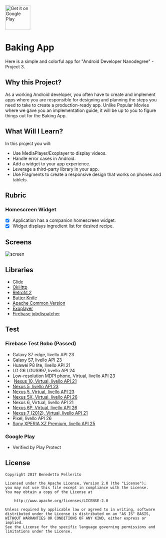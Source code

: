
<a style="margin-bottom: 0;" 
	href='https://play.google.com/store/apps/details?id=it.instantapps.bakingapp'>
	<img alt='Get it on Google Play' 
	src='https://play.google.com/intl/en_us/badges/images/generic/en_badge_web_generic.png' height="80px"/>
</a>


# Baking App

Here is a simple and colorful app for "Android Developer Nanodegree" -Project 3.

## Why this Project?
As a working Android developer, you often have to create and implement apps where you are responsible for designing and planning the steps you need to take to create a production-ready app. Unlike Popular Movies where we gave you an implementation guide, it will be up to you to figure things out for the Baking App.

## What Will I Learn?
In this project you will:
* Use MediaPlayer/Exoplayer to display videos.
* Handle error cases in Android.
* Add a widget to your app experience.
* Leverage a third-party library in your app.
* Use Fragments to create a responsive design that works on phones and tablets.

## Rubric
<!--
### General App Usage
- [x] App should display recipes from provided network resource.
- [x] App should allow navigation between individual recipes and recipe steps.
- [x] App uses RecyclerView and can handle recipe steps that include videos or images.
- [x] App conforms to common standards found in the Android Nanodegree General Project Guidelines.
-->
<!--
### Components and Libraries
- [x] Application uses Master Detail Flow to display recipe steps and navigation between them.
- [x] Application uses Exoplayer to display videos.
- [x] Application properly initializes and releases video assets when appropriate.
- [x] Application should properly retrieve media assets from the provided network links. It should properly handle network requests.
- [x] Application makes use of Espresso to test aspects of the UI.
- [x] Application sensibly utilizes a third-party library to enhance the app's features. That could be helper library to interface with Content Providers if you choose to store the recipes, a UI binding library to avoid writing findViewById a bunch of times, or something similar.
-->
### Homescreen Widget
- [x] Application has a companion homescreen widget.
- [x] Widget displays ingredient list for desired recipe.

## Screens

![screen](https://github.com/benepell/BakingAppProject3/blob/master/images/poster.png)

## Libraries

* [Glide](https://github.com/bumptech/glide)
* [OkHttp](https://github.com/square/okhttp)
* [Retrofit 2](https://square.github.io/retrofit/)
* [Butter Knife](https://jakewharton.github.io/butterknife/)
* [Apache Common Version](http://commons.apache.org/)
* [Exoplayer](https://github.com/google/ExoPlayer/)
* [Firebase jobdispatcher ](https://github.com/firebase/firebase-jobdispatcher-android/)

## Test 

### Firebase Test Robo (Passed)

* Galaxy S7 edge, livello API 23
* Galaxy S7, livello API 23
* Huawei P8 lite, livello API 21
* LG G6 LGUS997, livello API 24
* Low-resolution MDPI phone, Virtual, livello API 23
*  [Nexus 10, Virtual, livello API 21](https://storage.googleapis.com/test-lab-7mbff5754t2f0-nqu2bv2ntmrs8/web-build_2017-11-02T17%3A19%3A03.091Z_28lo/Nexus10-21-en_US-portrait/video.mp4)
* [Nexus 5, livello API 23](https://storage.googleapis.com/test-lab-7mbff5754t2f0-nqu2bv2ntmrs8/web-build_2017-11-03T14%3A00%3A20.010Z_5j5y/hammerhead-23-en_US-portrait/video.mp4)
* [Nexus 5, Virtual, livello API 23](https://storage.googleapis.com/test-lab-7mbff5754t2f0-nqu2bv2ntmrs8/web-build_2017-11-02T17%3A19%3A03.091Z_28lo/hammerhead-23-en_US-portrait/video.mp4)
* [Nexus 5X, Virtual, livello API 26](https://storage.googleapis.com/test-lab-7mbff5754t2f0-nqu2bv2ntmrs8/web-build_2017-11-02T17%3A19%3A03.091Z_28lo/Nexus5X-26-en_US-portrait/video.mp4)
* Nexus 6, Virtual, livello API 21
* [Nexus 6P, Virtual, livello API 26](https://storage.googleapis.com/test-lab-7mbff5754t2f0-nqu2bv2ntmrs8/web-build_2017-11-02T17%3A19%3A03.091Z_28lo/Nexus6P-26-en_US-portrait/video.mp4)
* [Nexus 7 (2012), Virtual, livello API 21](https://storage.googleapis.com/test-lab-7mbff5754t2f0-nqu2bv2ntmrs8/web-build_2017-11-02T17%3A19%3A03.091Z_28lo/Nexus7-21-en_US-portrait/video.mp4)
* Pixel, livello API 26
* [Sony XPERIA XZ Premium, livello API 25](https://storage.googleapis.com/test-lab-7mbff5754t2f0-nqu2bv2ntmrs8/web-build_2017-11-04T23%3A27%3A39.231Z_pb1x/G8142-25-en_US-portrait/video.mp4)


### Google Play 
* Verified by Play Protect 

## License

    Copyright 2017 Benedetto Pellerito

    Licensed under the Apache License, Version 2.0 (the "License");
    you may not use this file except in compliance with the License.
    You may obtain a copy of the License at

        http://www.apache.org/licenses/LICENSE-2.0

    Unless required by applicable law or agreed to in writing, software
    distributed under the License is distributed on an "AS IS" BASIS,
    WITHOUT WARRANTIES OR CONDITIONS OF ANY KIND, either express or implied.
    See the License for the specific language governing permissions and
    limitations under the License.
